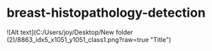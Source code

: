 # breast-histopathology-detection

![Alt text](C:/Users/joy/Desktop/New folder (2)/8863_idx5_x1051_y1051_class1.png?raw=true "Title")
